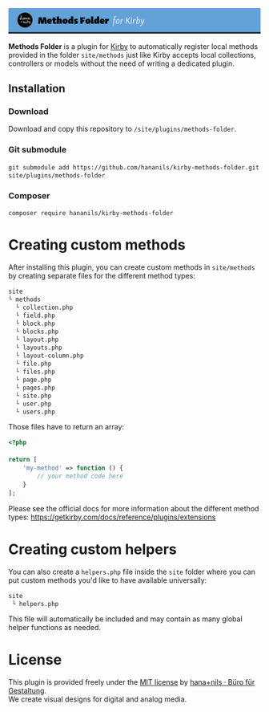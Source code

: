 ![Kirby Methods Folder](.github/title.png)

**Methods Folder** is a plugin for [Kirby](https://getkirby.com) to automatically register local methods provided in the folder `site/methods` just like Kirby accepts local collections, controllers or models without the need of writing a dedicated plugin.

## Installation

### Download

Download and copy this repository to `/site/plugins/methods-folder`.

### Git submodule

```
git submodule add https://github.com/hananils/kirby-methods-folder.git site/plugins/methods-folder
```

### Composer

```
composer require hananils/kirby-methods-folder
```

# Creating custom methods

After installing this plugin, you can create custom methods in `site/methods` by creating separate files for the different method types:

```
site
└ methods
  └ collection.php
  └ field.php
  └ block.php
  └ blocks.php
  └ layout.php
  └ layouts.php
  └ layout-column.php
  └ file.php
  └ files.php
  └ page.php
  └ pages.php
  └ site.php
  └ user.php
  └ users.php
```

Those files have to return an array:

```php
<?php

return [
    'my-method' => function () {
        // your method code here
    }
];
```

Please see the official docs for more information about the different method types: <https://getkirby.com/docs/reference/plugins/extensions>

# Creating custom helpers

You can also create a `helpers.php` file inside the `site` folder where you can put custom methods you'd like to have available universally:

```
site
 └ helpers.php
```

This file will automatically be included and may contain as many global helper functions as needed.

# License

This plugin is provided freely under the [MIT license](LICENSE.md) by [hana+nils · Büro für Gestaltung](https://hananils.de).  
We create visual designs for digital and analog media.
